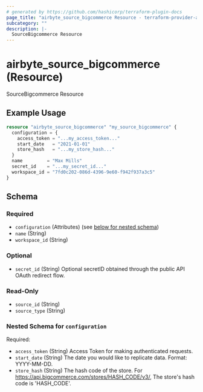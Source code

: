 ```yaml
---
# generated by https://github.com/hashicorp/terraform-plugin-docs
page_title: "airbyte_source_bigcommerce Resource - terraform-provider-airbyte"
subcategory: ""
description: |-
  SourceBigcommerce Resource
---
```


# airbyte_source_bigcommerce (Resource)

SourceBigcommerce Resource

## Example Usage

```terraform
resource "airbyte_source_bigcommerce" "my_source_bigcommerce" {
  configuration = {
    access_token = "...my_access_token..."
    start_date   = "2021-01-01"
    store_hash   = "...my_store_hash..."
  }
  name         = "Max Mills"
  secret_id    = "...my_secret_id..."
  workspace_id = "7fd0c202-086d-4396-9e60-f942f937a3c5"
}
```

<!-- schema generated by tfplugindocs -->
## Schema

### Required

- `configuration` (Attributes) (see [below for nested schema](#nestedatt--configuration))
- `name` (String)
- `workspace_id` (String)

### Optional

- `secret_id` (String) Optional secretID obtained through the public API OAuth redirect flow.

### Read-Only

- `source_id` (String)
- `source_type` (String)

<a id="nestedatt--configuration"></a>
### Nested Schema for `configuration`

Required:

- `access_token` (String) Access Token for making authenticated requests.
- `start_date` (String) The date you would like to replicate data. Format: YYYY-MM-DD.
- `store_hash` (String) The hash code of the store. For https://api.bigcommerce.com/stores/HASH_CODE/v3/, The store's hash code is 'HASH_CODE'.


